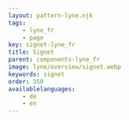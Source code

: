```yaml
---
layout: pattern-lyne.njk
tags: 
    - lyne_fr
    - page
key: signet-lyne_fr
title: Signet
parent: components-lyne_fr
image: lyne/overview/signet.webp
keywords: signet
order: 350
availablelanguages: 
    - de
    - en
---
```


